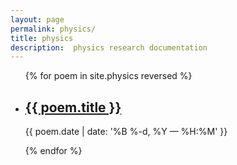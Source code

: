 ```yaml
---
layout: page
permalink: physics/
title: physics
description:  physics research documentation
---
```


<ul class="post-list">
{% for poem in site.physics reversed %}
    <li>
        <h2><a class="poem-title" href="{{ poem.url | prepend: site.baseurl }}">{{ poem.title }}</a></h2>
        <p class="post-meta">{{ poem.date | date: '%B %-d, %Y — %H:%M' }}</p>
      </li>
{% endfor %}
</ul>